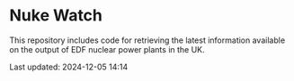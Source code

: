 # Nuke Watch

This repository includes code for retrieving the latest information available on the output of EDF nuclear power plants in the UK.

Last updated: 2024-12-05 14:14